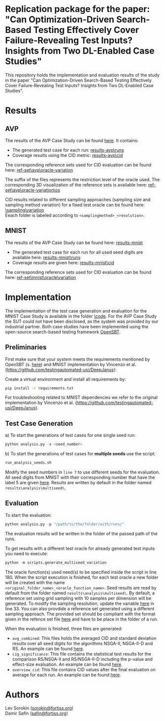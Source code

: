# Replication package for the paper: "Can Optimization-Driven Search-Based Testing Effectively Cover Failure-Revealing Test Inputs? Insights from Two DL-Enabled Case Studies"
This repository holds the implementation and evaluation results of the study in the paper "Can Optimization-Driven Search-Based Testing Effectively Cover Failure-Revealing Test Inputs? Insights from Two DL-Enabled Case Studies".

# Results

## AVP

The results of the AVP Case Study can be found [here](results-avp). It contains:

- The generated test case for each run: [results-avp\runs]("results-avp\runs\")
- Coverage results using the CID metric: [results-avp\cid]("results-avp\cid")

The corresponding reference sets used for CID evaluation can be found here: [ref-set\avp\oracle-variation]("ref-set\avp\oracle-variation\") 

The suffix of the files represents the restriction level of the oracle used. The corresponding 3D visualization of the reference sets is available here: [ref-set\avp\oracle-variation\os]("ref-set\avp\oracle-variation\os")

CID results related to different sampling approaches (sampling size and sampling method variation) for a fixed test oracle can be found here: [\sampling\variation](sampling-variation) \
Eeach folder is labeled according to `<samplingmethod>_<resolution>`.


## MNIST

The results of the AVP Case Study can be found here: [results-mnist](results-mnist)
- The generated test case for each run for all used seed digits are available here: [results-mnist\runs]("results-mnist\runs\")
- Coverage results are given here: [results-mnist\cid]("results-mnist\cid")

The corresponding reference sets used for CID evaluation can be found here: [ref-set\mnist\oracle\variation](ref-set\mnist\oracle\variation) 

# Implementation

The implementation of the test case generation and evaluation for the MNIST Case Study is available in the folder [\code](code). For the AVP Case Study the SUT could not have been disclosed, as the system was provided by our industrial partner. Both case studies have been implemented using the open-source search-based testing framework [OpenSBT](https://git.fortiss.org/opensbt).

## Preliminaries

First make sure that your system meets the requirements mentioned by OpenSBT (s. [here](https://git.fortiss.org/opensbt/opensbt-core)) and MNIST implementation by Vincenzo et al. (https://github.com/testingautomated-usi/DeepJanus):

Create a virtual environment and install all requirements by:

```bash
pip install -r requirements.txt
```

For troubleshooting related to MNIST dependencies we refer to the original implementation by Vincenzo et al. (https://github.com/testingautomated-usi/DeepJanus).

## Test Case Generation

a) To start the generations of test cases for one single seed run:

```python
python analysis.py -s <seed_number>
```

b) To start the generations of test cases for **multiple seeds** use the script:

```python
run_analysis_seeds.sh
```

Modify the seed numbers in `line 7` to use different seeds for the evaluation. All seed digits from MNIST with their corresponding number that have the label 5 are given [here](code\code-mnist\problem\mnist\bootstrap\bootstrap_five.png). Results are written by default in the folder named `results\analysis\multiseed\`.


## Evaluation

To start the evaluation:

```python
python analysis.py -p "/path/to/the/folder/with/runs/"
```

The evaluation results will be written in the folder of the passed path of the runs.

To get results with a different test oracle for already generated test inputs you need to execute:

```python
python -m scripts.generate_multiseed_variation
```

The oracle function(s) used need(s) to be specified inside the script in line 180. When the script execution is finished, for each test oracle a new folder will be created with the name
`<original_folder_name>_<oracle_function_name>`. Seed results are read by default from the folder named `results\analysis\multiseed\`. By default, a reference set using grid sampling with 10 samples per dimension will be generated. To modify
the sampling resolution, update the variable [here](code/code-mnist/utils/sampling.py) in line 33. You can also provdide a reference set generated using a different sampling approach. The provided set should be compliant with the format given in the refence set file [here](TODO) and have to be place in the folder of a run.

When the evaluation is finished, three files are generated:
- `avg_combined`: This files holds the averaged CID and standard deviation results over all seed digits for the algorithms NSGA-II, NSGA-II-D and RS. An example can be found [here](TODO).
- `cig_significance`: This file contains the statistical test results for the comparison RS/NSGA-II and RS/NSGA-II-D including the p-value and effect-size evaluation. An example can be found [here](TODO).
- `overview_cid`: This file contains CID values after the final evaluation on average for each run. An example can be found [here](TODO).


# Authors


Lev Sorokin (sorokin@fortiss.org) \
Damir Safin (safin@fortiss.org)
